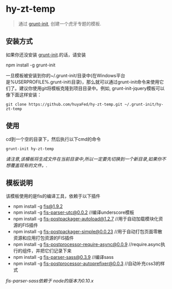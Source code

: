 # hy-zt-temp

> 通过 [grunt-init][], 创建一个虎牙专题的模板.

[grunt-init]: http://gruntjs.com/project-scaffolding

## 安装方式
如果你还没安装 [grunt-init][].的话，请安装

npm install -g grunt-init

一旦模板被安装到你的~/.grunt-init/目录中(在Windows平台是%USERPROFILE%\.grunt-init\目录)，那么就可以通过grunt-init命令来使用它们了。建议你使用git将模板克隆到项目目录中。例如, grunt-init-jquery模板可以像下面这样安装：


	git clone https://github.com/huyaFed/hy-zt-temp.git ~/.grunt-init/hy-zt-temp



## 使用

cd到一个空的目录下，然后执行以下cmd的命令


	grunt-init hy-zt-temp


_请注意,该模板将生成文件在当前目录中,所以一定要先切换到一个新目录,如果你不想覆盖现有的文件。._

## 模板说明

该模板使用的是fis的编译工具，依赖于以下插件

* npm install -g fis@1.9.2
* npm install -g fis-parser-utc@0.0.2   //编译underscore模板
* npm install -g fis-postpackager-autoload@1.2.7   //用于自动加载模块化资源的FIS插件
* npm install -g fis-postpackager-simple@0.0.23  //用于自动打包页面零散资源和应用打包资源的FIS插件
* npm install -g fis-postprocessor-require-async@0.0.9   //require.async执行的组件，并把它们记录下来
* npm install -g fis-parser-sass@0.3.9   //编译sass
* npm install -g fis-postprocessor-autoprefixer@0.0.3  //自动补充css3的样式

*fis-parser-sass依赖于 node的版本为0.10.x*